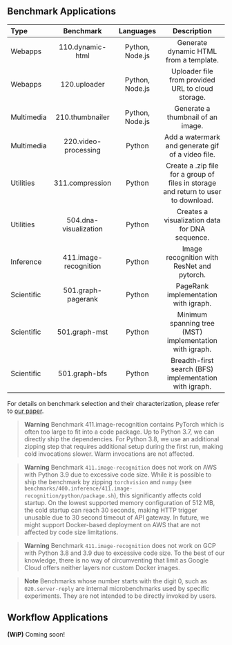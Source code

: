 
## Benchmark Applications


| Type 		   | Benchmark           | Languages          | Description          |
| :---         | :---:               | :---:              | :---:                |
| Webapps      | 110.dynamic-html    | Python, Node.js    | Generate dynamic HTML from a template. |
| Webapps      | 120.uploader    | Python, Node.js    | Uploader file from provided URL to cloud storage. |
| Multimedia      | 210.thumbnailer    | Python, Node.js    | Generate a thumbnail of an image. |
| Multimedia      | 220.video-processing    | Python    | Add a watermark and generate gif of a video file. |
| Utilities      | 311.compression    | Python   | Create a .zip file for a group of files in storage and return to user to download. |
| Utilities      | 504.dna-visualization    | Python   | Creates a visualization data for DNA sequence. |
| Inference      | 411.image-recognition    | Python    | Image recognition with ResNet and pytorch. |
| Scientific      | 501.graph-pagerank    | Python    | PageRank implementation with igraph. |
| Scientific      | 501.graph-mst    | Python    | Minimum spanning tree (MST)  implementation with igraph. |
| Scientific      | 501.graph-bfs    | Python    | Breadth-first search (BFS) implementation with igraph. |

For details on benchmark selection and their characterization, please refer to [our paper](#paper).

> **Warning**
> Benchmark 411.image-recognition contains PyTorch which is often too large to fit into a code package. Up to Python 3.7, we can directly ship the dependencies. For Python 3.8, we use an additional zipping step that requires additional setup during the first run, making cold invocations slower. Warm invocations are not affected.

> **Warning**
> Benchmark `411.image-recognition` does not work on AWS with Python 3.9 due to excessive code size. While it is possible to ship the benchmark by zipping `torchvision` and `numpy` (see `benchmarks/400.inference/411.image-recognition/python/package.sh`), this significantly affects cold startup. On the lowest supported memory configuration of 512 MB, the cold startup can reach 30 seconds, making HTTP trigger unusable due to 30 second timeout of API gateway. In future, we might support Docker-based deployment on AWS that are not affected by code size limitations.

> **Warning**
> Benchmark `411.image-recognition` does not work on GCP with Python 3.8 and 3.9 due to excessive code size. To the best of our knowledge, there is no way of circumventing that limit as Google Cloud offers neither layers nor custom Docker images.

> **Note**
> Benchmarks whose number starts with the digit 0, such as `020.server-reply` are internal microbenchmarks used by specific experiments. They are not intended to be directly invoked by users.

## Workflow Applications

**(WiP)** Coming soon!

